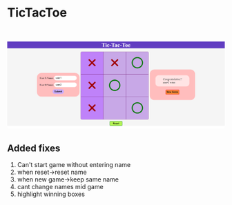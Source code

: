 <h1>TicTacToe</h1><br>

![Game Screen](assets/Screenshot.png?raw=true "Game Screen")

<h2>Added fixes</h2>

1. Can't start game without entering name<br>
2. when reset->reset name<br>
3. when new game->keep same name<br>
4. cant change names mid game<br>
5. highlight winning boxes<br>
